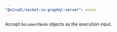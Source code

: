```yaml
---
"@n1ru4l/socket-io-graphql-server": minor
---
```


Accept `DocumentNode` objects as the execution input.

